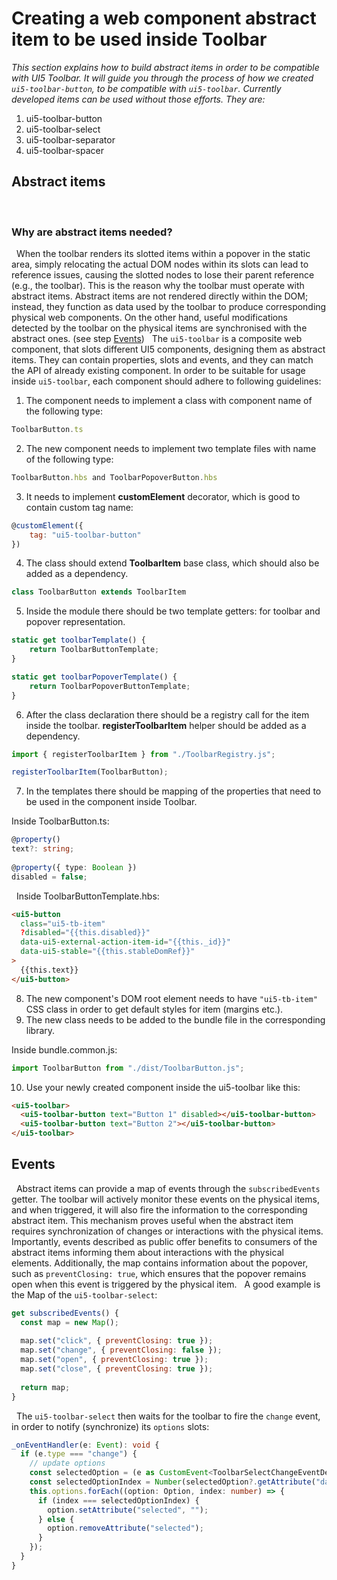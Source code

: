 # Creating a web component abstract item to be used inside Toolbar

*This section explains how to build abstract items in order to be compatible with UI5 Toolbar.*
*It will guide you through the process of how we created `ui5-toolbar-button`, to be
compatible with `ui5-toolbar`. Currently developed items can be used without those efforts. They are:*
1. ui5-toolbar-button
2. ui5-toolbar-select
3. ui5-toolbar-separator
4. ui5-toolbar-spacer

## Abstract items
 
### Why are abstract items needed?
 
When the toolbar renders its slotted items within a popover in the static area, simply relocating the actual DOM nodes within its slots can lead to reference issues, causing the slotted nodes to lose their parent reference (e.g., the toolbar). This is the reason why the toolbar must operate with abstract items. Abstract items are not rendered directly within the DOM; instead, they function as data used by the toolbar to produce corresponding physical web components. On the other hand, useful modifications detected by the toolbar on the physical items are synchronised with the abstract ones. (see step [Events](#events))
 
The `ui5-toolbar` is a composite web component, that slots different UI5 components, designing them as abstract items. They can contain
properties, slots and events, and they can match the API of already existing component.
In order to be suitable for usage inside `ui5-toolbar`, each component should adhere to following guidelines:


1. The component needs to implement a class with component name of the following type:

```javascript
ToolbarButton.ts
```

2. The new component needs to implement two template files with name of the following type:

```javascript
ToolbarButton.hbs and ToolbarPopoverButton.hbs
```

3. It needs to implement **customElement** decorator, which is good to contain custom tag name:

```javascript
@customElement({
    tag: "ui5-toolbar-button"
})
```

4. The class should extend **ToolbarItem** base class, which should also be added as a dependency.

```javascript
class ToolbarButton extends ToolbarItem
```

5. Inside the module there should be two template getters: for toolbar and popover representation.

```javascript
static get toolbarTemplate() {
    return ToolbarButtonTemplate;
}

static get toolbarPopoverTemplate() {
    return ToolbarPopoverButtonTemplate;
}
```

6. After the class declaration there should be a registry call for the item inside the toolbar. **registerToolbarItem** helper should be added as a dependency.

```javascript
import { registerToolbarItem } from "./ToolbarRegistry.js";
```

```javascript
registerToolbarItem(ToolbarButton);
```

7. In the templates there should be mapping of the properties that need to be used in the component inside Toolbar.

Inside ToolbarButton.ts:
 
```typescript
@property()
text?: string;
 
@property({ type: Boolean })
disabled = false;
```
 
Inside ToolbarButtonTemplate.hbs:
 
```html
<ui5-button
  class="ui5-tb-item"
  ?disabled="{{this.disabled}}"
  data-ui5-external-action-item-id="{{this._id}}"
  data-ui5-stable="{{this.stableDomRef}}"
>
  {{this.text}}
</ui5-button>
```
8. The new component's DOM root element needs to have `"ui5-tb-item"` CSS class in order to get default styles for item (margins etc.).
9. The new class needs to be added to the bundle file in the corresponding library.

Inside bundle.common.js:
```javascript
import ToolbarButton from "./dist/ToolbarButton.js";
```
10. Use your newly created component inside the ui5-toolbar like this:

```html
<ui5-toolbar>
  <ui5-toolbar-button text="Button 1" disabled></ui5-toolbar-button>
  <ui5-toolbar-button text="Button 2"></ui5-toolbar-button>
</ui5-toolbar>
```

## Events
 
Abstract items can provide a map of events through the `subscribedEvents` getter. The toolbar will actively monitor these events on the physical items, and when triggered, it will also fire the information to the corresponding abstract item. This mechanism proves useful when the abstract item requires synchronization of changes or interactions with the physical items. Importantly, events described as public offer benefits to consumers of the abstract items informing them about interactions with the physical elements. Additionally, the map contains information about the popover, such as `preventClosing: true`, which ensures that the popover remains open when this event is triggered by the physical item.
 
A good example is the Map of the `ui5-toolbar-select`:
 
```javascript
get subscribedEvents() {
  const map = new Map();
 
  map.set("click", { preventClosing: true });
  map.set("change", { preventClosing: false });
  map.set("open", { preventClosing: true });
  map.set("close", { preventClosing: true });
 
  return map;
}
```
 
The `ui5-toolbar-select` then waits for the toolbar to fire the `change` event, in order to notify (synchronize) its `options` slots:
 
```ts
_onEventHandler(e: Event): void {
  if (e.type === "change") {
    // update options
    const selectedOption = (e as CustomEvent<ToolbarSelectChangeEventDetail>).detail.selectedOption;
    const selectedOptionIndex = Number(selectedOption?.getAttribute("data-ui5-external-action-item-index"));
    this.options.forEach((option: Option, index: number) => {
      if (index === selectedOptionIndex) {
        option.setAttribute("selected", "");
      } else {
        option.removeAttribute("selected");
      }
    });
  }
}
```